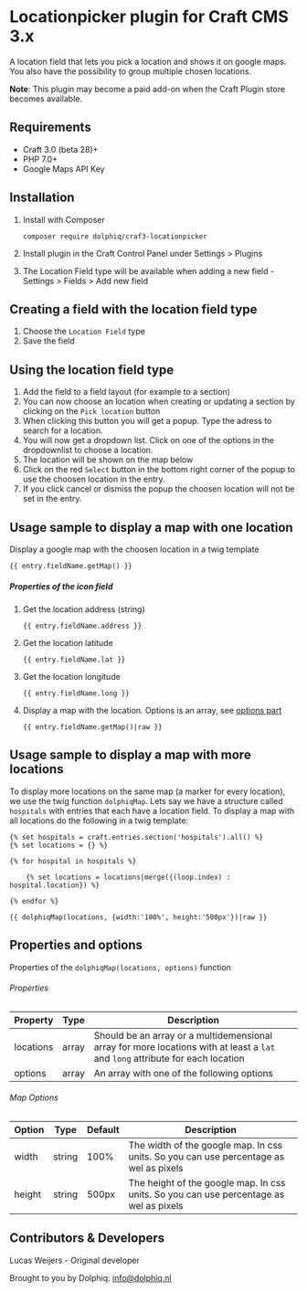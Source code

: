 # Locationpicker plugin for Craft CMS 3.x

A location field that lets you pick a location and shows it on google maps.
You also have the possibility to group multiple chosen locations.

**Note**: This plugin may become a paid add-on when the Craft Plugin store becomes available.

## Requirements
* Craft 3.0 (beta 28)+
* PHP 7.0+
* Google Maps API Key

## Installation

1. Install with Composer
    
       composer require dolphiq/craf3-locationpicker
       
2. Install plugin in the Craft Control Panel under Settings > Plugins
3. The Location Field type will be available when adding a new field - Settings > Fields > Add new field

## Creating a field with the location field type
1. Choose the `Location Field` type
2. Save the field

## Using the location field type
1. Add the field to a field layout (for example to a section)
2. You can now choose an location when creating or updating a section by clicking on the `Pick location` button
3. When clicking this button you will get a popup. Type the adress to search for a location.
4. You will now get a dropdown list. Click on one of the options in the dropdownlist to choose a location.
4. The location will be shown on the map below
5. Click on the red `Select` button in the bottom right corner of the popup to use the choosen location in the entry.
6. If you click cancel or dismiss the popup the choosen location will not be set in the entry.

## Usage sample to display a map with one location 
Display a google map with the choosen location in a twig template
```twig
{{ entry.fieldName.getMap() }}
```

##### Properties of the icon field
1. Get the location address (string) 
    
       {{ entry.fieldName.address }}
    
2. Get the location latitude 

       {{ entry.fieldName.lat }}   
        
2. Get the location longitude 

       {{ entry.fieldName.long }}
       
3. Display a map with the location. Options is an array, see [options part](#map-options)

       {{ entry.fieldName.getMap()|raw }}
       
    
## Usage sample to display a map with more locations
To display more locations on the same map (a marker for every location), we use the twig function `dolphiqMap`.
Lets say we have a structure called `hospitals` with entries that each have a location field. 
To display a map with all locations do the following in a twig template:

```twig
{% set hospitals = craft.entries.section('hospitals').all() %}
{% set locations = {} %}

{% for hospital in hospitals %}

    {% set locations = locations|merge({(loop.index) : hospital.location}) %}
    
{% endfor %}

{{ dolphiqMap(locations, {width:'100%', height:'500px'})|raw }}
```

## Properties and options
Properties of the `dolphiqMap(locations, options)` function

###### Properties
| Property      | Type  | Description                                                                                                                    |
| ------------- | ----- | ------------------------------------------------------------------------------------------------------------------------------ |
| locations     | array | Should be an array or a multidemensional array for more locations with at least a `lat` and `long` attribute for each location |
| options       | array | An array with one of the following options                                                                                     |

###### Map Options
| Option        | Type          | Default | Description                                                                            |
| ------------- | ------------- | ------- | -------------------------------------------------------------------------------------- |
| width         | string        | 100%    | The width of the google map. In css units. So you can use percentage as wel as pixels  |
| height        | string        | 500px   | The height of the google map. In css units. So you can use percentage as wel as pixels |


## Contributors & Developers
   
Lucas Weijers - Original developer 

Brought to you by Dolphiq: info@dolphiq.nl